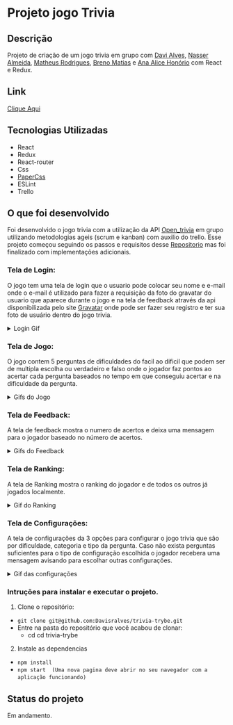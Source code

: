 # Projeto jogo Trivia

## Descrição

Projeto de criação de um jogo trivia em grupo com [Davi Alves](github.com/Davisralves), [Nasser Almeida](https://github.com/nasseralm), [Matheus Rodrigues](https://github.com/matheus-luz), [Breno Matias](https://github.com/brenoMatias) e [Ana Alice Honório](https://github.com/Ana-Alice-Honorio) com React e Redux.

## Link
 [Clique Aqui](https://davisralves.github.io/trivia-trybe/)

## Tecnologias Utilizadas
 * React
 * Redux
 * React-router
 * Css
 * [PaperCss](https://www.getpapercss.com/)
 * ESLint
 * Trello

## O que foi desenvolvido
 Foi desenvolvido o jogo trivia com a utilização da API [Open_trivia](https://opentdb.com/api_config.php) em grupo utilizando metodologias ageis (scrum e kanban) com   auxilio do trello. Esse projeto começou seguindo os passos e requisitos desse [Repositorio](https://github.com/tryber/sd-014-b-project-trivia-react-redux#api-de-trivia) mas foi finalizado com implementações adicionais.
  

### Tela de Login:
 O jogo tem uma tela de login que o usuario pode colocar seu nome e e-mail onde o e-mail é utilizado para fazer a requisição da foto do gravatar do usuario que aparece durante o jogo e na tela de feedback através da api disponibilizada pelo site [Gravatar](https://br.gravatar.com/) onde pode ser fazer seu registro e ter sua foto de usuário dentro do jogo trivia.
 
  <details>
  <summary>Login Gif</summary>
   
   ![image](login.gif)
</details>

### Tela de Jogo:
 O jogo contem 5 perguntas de dificuldades do facil ao dificil que podem ser de multipla escolha ou verdadeiro e falso onde o jogador faz pontos ao acertar cada pergunta baseados no tempo em que conseguiu acertar e na dificuldade da pergunta.

  <details>
  <summary>Gifs do Jogo</summary>
   
   
   ![image](game.gif)
 
 
 
   ![image](gametimeOut.gif)
</details>

### Tela de Feedback:
 A tela de feedback mostra o numero de acertos e deixa uma mensagem para o jogador baseado no número de acertos.


  <details>
  <summary>Gifs do Feedback</summary>
   
   
   ![image](feedback.gif)
 
 
 
   ![image](feedbackBest.gif)
</details>

### Tela de Ranking:
 A tela de Ranking mostra o ranking do jogador e de todos os outros já jogados localmente.
 
  <details>
  <summary>Gif do Ranking</summary>
   
   ![image](ranking.gif)
</details>


### Tela de Configurações:
 A tela de configurações da 3 opções para configurar o jogo trivia que são por dificuldade, categoria e tipo da pergunta. 
 Caso não exista perguntas suficientes para o tipo de configuração escolhida o jogador recebera uma mensagem avisando para escolhar outras configurações.
 
  <details>
  <summary>Gif das configurações</summary>
   
   ![image](configuracao.gif)
 
 
 
   ![image](configuracaoerrada.gif)
</details>


### Intruções para instalar e executar o projeto.
1. Clone o repositório:
  * ``` git clone git@github.com:Davisralves/trivia-trybe.git ```
  * Entre na pasta do repositório que você acabou de clonar:
    * cd cd trivia-trybe

2. Instale as dependencias
  * ``` npm install ```
  * ``` npm start  (Uma nova pagina deve abrir no seu navegador com a aplicação funcionando) ```

## Status do projeto
 Em andamento.


